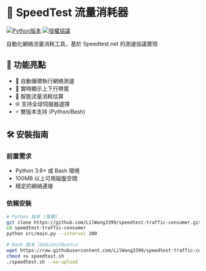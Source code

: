 # 🚀 SpeedTest 流量消耗器

[![Python版本](https://img.shields.io/badge/Python-3.6%2B-blue)](https://www.python.org/)
[![授權協議](https://img.shields.io/badge/License-MIT-green)](LICENSE)

自動化網絡流量消耗工具，基於 Speedtest.net 的測速協議實現

## 🌟 功能亮點
- 🔁 自動循環執行網絡測速
- 📶 實時顯示上下行帶寬
- 🧮 智能流量消耗估算
- 🌐 支持全球伺服器選擇
- ⚡ 雙版本支持 (Python/Bash)

## 🛠️ 安裝指南

### 前置需求
- Python 3.6+ 或 Bash 環境
- 100MB 以上可用磁盤空間
- 穩定的網絡連接

### 依賴安裝
```bash
# Python 版本 (推薦)
git clone https://github.com/LilWang3399/speedtest-traffic-consumer.git
cd speedtest-traffic-consumer
python src/main.py --interval 300

# Bash 版本 (Debian/Ubuntu)
wget https://raw.githubusercontent.com/LilWang3399/speedtest-traffic-consumer/main/scripts/speedtest.sh
chmod +x speedtest.sh
./speedtest.sh --no-upload
